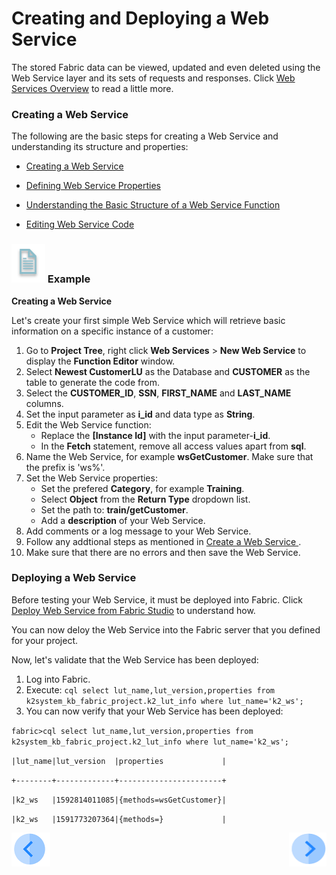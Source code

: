 # Creating and Deploying a Web Service

The stored Fabric data can be viewed, updated and even deleted using the Web Service layer and its sets of requests and responses.
Click [Web Services Overview](/articles/15_web_services/01_web_services_overview.md) to read a little more.

### Creating a Web Service

The following are the basic steps for creating a Web Service and understanding its structure and properties:

-  [Creating a Web Service ](/articles/15_web_services/03_create_a_web_service.md)

-  [Defining Web Service Properties ](/articles/15_web_services/02_web_services_properties.md)

-  [Understanding the Basic Structure of a Web Service Function](/articles/15_web_services/04_web_services_function_basic_structure.md)

-  [Editing Web Service Code](/articles/15_web_services/05_edit_web_service_code.md)

### ![](/academy/Training_Level_1/03_fabric_basic_LU/images/example.png) Example

**Creating a Web Service**

Let's create your first simple Web Service which will retrieve basic information on a specific instance of a customer:

1. Go to **Project Tree**, right click **Web Services** > **New Web Service** to display the **Function Editor** window.
2. Select **Newest CustomerLU** as the Database and **CUSTOMER** as the table to generate the code from. 
3. Select the **CUSTOMER_ID**, **SSN**, **FIRST_NAME** and **LAST_NAME** columns.
4. Set the input parameter as **i_id** and data type as **String**.
5. Edit the Web Service function:
   -   Replace the **[Instance Id]** with the input parameter-**i_id**.
   -   In the **Fetch** statement, remove all access values apart from **sql**.  
6. Name the Web Service, for example **wsGetCustomer**. Make sure that the prefix is 'ws%'.
7. Set the Web Service properties:
   -   Set the prefered **Category**, for example **Training**.
   -   Select **Object** from the **Return Type** dropdown list.
   -   Set the path to: **train/getCustomer**.
   -   Add a **description** of your Web Service.
8. Add comments or a log message to your Web Service.
9. Follow any addtional steps as mentioned in [Create a Web Service ](/articles/15_web_services/03_create_a_web_service.md).
10. Make sure that there are no errors and then save the Web Service.

### Deploying a Web Service

Before testing your Web Service, it must be deployed into Fabric. Click [Deploy Web Service from Fabric Studio](/articles/15_web_services/07_deploy_web_services_from_fabric_studio.md) to understand how.


You can now deloy the Web Service into the Fabric server that you defined for your project. 

Now, let's validate that the Web Service has been deployed:

1. Log into Fabric. 
2. Execute: 
   `cql select lut_name,lut_version,properties from k2system_kb_fabric_project.k2_lut_info where lut_name='k2_ws';`
3. You can now verify that your Web Service has been deployed:

`fabric>cql select lut_name,lut_version,properties from k2system_kb_fabric_project.k2_lut_info where lut_name='k2_ws';`



`|lut_name|lut_version  |properties             |`

`+--------+-------------+-----------------------+`

`|k2_ws   |1592814011085|{methods=wsGetCustomer}|`

`|k2_ws   |1591773207364|{methods=}             |`





 [![Previous](/articles/images/Previous.png)](/academy/Training_Level_1/06_web_services/01_web_services_overview.md)[<img align="right" width="60" height="54" src="/articles/images/Next.png">](/academy/Training_Level_1/06_web_services/03_Invoking_a_web_service.md)

